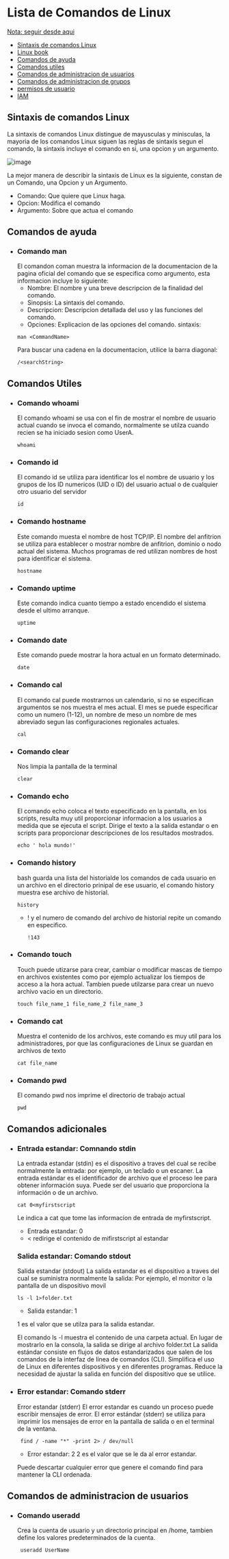 # Lista de Comandos de Linux

[Nota: seguir desde aqui](https://awsrestart.vitalsource.com/reader/books/LXUSERSANDGROUPS310ES/pageid/7)

- [Sintaxis de comandos Linux]()
- [Linux book](https://didweb.gitbooks.io/comandos-linux/content/chapter1/procesos/ps.html)
- [Comandos de ayuda](https://github.com/smars1/Re-Start/new/main/intro#comandos-de-ayuda)
- [Comandos utiles]()
- [Comandos de administracion de usuarios]()
- [Comandos de administracion de grupos]()
- [permisos de usuario]()
- [IAM]()
## Sintaxis de comandos Linux
 La sintaxis de comandos Linux distingue de mayusculas y minisculas, la mayoria de los comandos Linux siguen las reglas de sintaxis segun el comando, la sintaxis incluye 
el comando en si, una opcion y un argumento.

![image](https://user-images.githubusercontent.com/42829215/165011695-4a056b5f-572b-425a-b197-36e7e6799016.png)

La mejor manera de describir la sintaxis de Linux es la siguiente, constan  de un Comando, una Opcion y un Argumento.

- Comando: Que quiere que Linux haga.
- Opcion: Modifica el comando 
- Argumento: Sobre que actua el comando


## Comandos de ayuda

- ### Comando man 
  El comandon coman muestra la informacion de la documentacion de la pagina oficial del comando que se especifica como argumento, esta informacion incluye lo       siguiente:
  - Nombre: El nombre y una breve descripcion de la finalidad del comando.
  - Sinopsis: La sintaxis del comando. 
  - Descripcion: Descripcion detallada del uso y las funciones del comando. 
  - Opciones: Explicacion de las opciones del comando.
  sintaxis:
  ```
  man <CommandName> 
  ```
  Para buscar una cadena en la documentacion, utilice la barra diagonal: 
  ```
  /<searchString>
  ```

## Comandos Utiles

- ### Comando whoami  
  El comando whoami se usa con el fin de mostrar el nombre de usuario actual cuando se invoca el comando, normalmente se utilza cuando recien se ha iniciado sesion
  como UserA.
  ```
  whoami
  ```

- ### Comando id
  El comando id se utiliza para identificar los el nombre de usuario y los grupos de los ID numericos (UID o ID) del usuario actual o de cualquier otro usuario del 
  servidor
  ```
  id
  ```
- ### Comando hostname
  Este comando muesta el nombre de host TCP/IP. El nombre del anfitrion se utiliza para establecer o mostrar nombre de anfitrion, dominio o nodo actual del sistema.
  Muchos programas de red utilizan nombres de host para identificar el sistema.
  ```
  hostname
  ```

- ### Comando uptime
  Este comando indica cuanto tiempo a estado encendido el sistema desde el ultimo arranque.
  ```
  uptime
  ```

- ### Comando date 
  Este comando puede mostrar la hora actual en un formato determinado.
  ```
  date
  ```

- ### Comando cal
  El comando cal puede mostrarnos un calendario, si no se especifican argumentos se nos muestra el mes actual. 
  El mes se puede especificar como un numero (1-12), un nombre de meso un nombre de mes abreviado segun las configuraciones regionales actuales.
  ```
  cal
  ```
  
- ### Comando clear
  Nos limpia la pantalla de la terminal
  ```
  clear
  ```
- ### Comando echo
  El comando echo coloca el texto especificado en la pantalla, en los scripts, resulta muy util proporcionar informacion a los usuarios a medida que se ejecuta el       script.
  Dirige el texto a la salida estandar o en scripts para proporcionar descripciones de los resultados mostrados.
  ```
  echo ' hola mundo!'
  ```

- ### Comando history
  bash guarda una lista del historialde los comandos de cada usuario en un archivo en el directorio prinipal de ese usuario, el comando history muestra ese archivo de
  historial.
  ```
  history
  ```
  - ! y el numero de comando del archivo de historial repite un comando en especifico.
    ```
    !143
    ```
- ### Comando touch
  Touch puede utizarse para crear, cambiar o modificar mascas de tiempo en archivos existentes como por ejemplo actualizar los tiempos de acceso a la hora actual.
  Tambien puede utilzarse para crear un nuevo archivo vacio en un directorio.
  ```
  touch file_name_1 file_name_2 file_name_3
  ```
- ### Comando cat
  Muestra el contenido de los archivos, este comando es muy util para los administradores, por que las configuraciones de Linux se guardan en archivos de texto
  ```
  cat file_name
  ```


- ### Comando pwd 
  El comando pwd nos imprime el directorio de trabajo actual
  ```
  pwd
  ```
  
## Comandos adicionales
  
- ###  Entrada estandar: Comnando stdin 
  La entrada estandar (stdin) es el dispositivo a traves del cual se recibe normalmente la entrada: por ejemplo, un teclado o un escaner.
  La entrada estándar es el identificador de archivo que el proceso lee para obtener información suya. Puede ser del usuario que proporciona la información o de un 
  archivo.
  ```
  cat 0<myfirstscript
  ```
  Le indica a cat que tome las informacion de entrada de myfirstscript.
    - Entrada estandar: 0
    - < redirige el contenido de mifirstscript al estandar

  
  ### Salida estandar: Comando stdout
  Salida estandar (stdout)
  La salida estandar es el dispositivo a traves del cual se suministra normalmente la salida: Por ejemplo, el monitor o la pantalla de un dispositivo movil
  ```
  ls -l 1>folder.txt
  ```
    - Salida estandar: 1
    
    1 es el valor que se utilza para la salida estandar.
    
  El comando ls -l  muestra el contenido de una carpeta actual. En lugar de mostrarlo en la consola, la salida se dirige al archivo folder.txt
  La salida estándar consiste en flujos de datos estandarizados que salen de los comandos de la interfaz de línea de comandos (CLI). 
  Simplifica el uso de Linux en diferentes dispositivos y en diferentes programas.
  Reduce la necesidad de ajustar la salida en función del dispositivo que se utilice.
  
  
 - ### Error estandar: Comando stderr
  
   Error estandar (stderr)
   El error estandar es cuando un proceso puede escribir mensajes de error.
   El error estándar (stderr) se utiliza para imprimir los mensajes de error en la pantalla de salida o en el terminal de la ventana.
   ```
    find / -name "*" -print 2> / dev/null 
   ```
     - Error estandar: 2
     2 es el valor que se le da al error estandar.
  
   Puede descartar cualquier error que genere el comando find para mantener la CLI ordenada.
  
## Comandos de administracion de usuarios
 - ### Comando useradd
   Crea la cuenta de usuario y un directorio principal en /home, tambien define los valores predeterminados de la cuenta.
  
   ```
    useradd UserName
   ```
  
